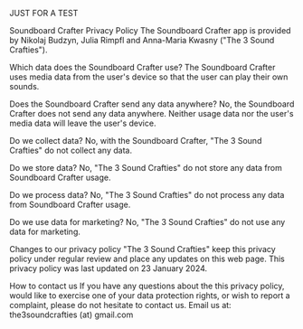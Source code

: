 JUST FOR A TEST


Soundboard Crafter Privacy Policy
The Soundboard Crafter app is provided by Nikolaj Budzyn, Julia Rimpfl and Anna-Maria Kwasny ("The 3 Sound Crafties").

Which data does the Soundboard Crafter use?
The Soundboard Crafter uses media data from the user's device so that the user can play their own sounds.

Does the Soundboard Crafter send any data anywhere?
No, the Soundboard Crafter does not send any data anywhere. Neither usage data nor the user's media data will leave the user's device.

Do we collect data?
No, with the Soundboard Crafter, "The 3 Sound Crafties" do not collect any data.

Do we store data?
No, "The 3 Sound Crafties" do not store any data from Soundboard Crafter usage.

Do we process data?
No, "The 3 Sound Crafties" do not process any data from Soundboard Crafter usage.

Do we use data for marketing?
No, "The 3 Sound Crafties" do not use any data for marketing.

Changes to our privacy policy
"The 3 Sound Crafties" keep this privacy policy under regular review and place any updates on this web page.
This privacy policy was last updated on 23 January 2024.

How to contact us
If you have any questions about the this privacy policy, would like to exercise one of your data protection rights, or wish to report a complaint, please do not hesitate to contact us. Email us at: the3soundcrafties (at) gmail.com
